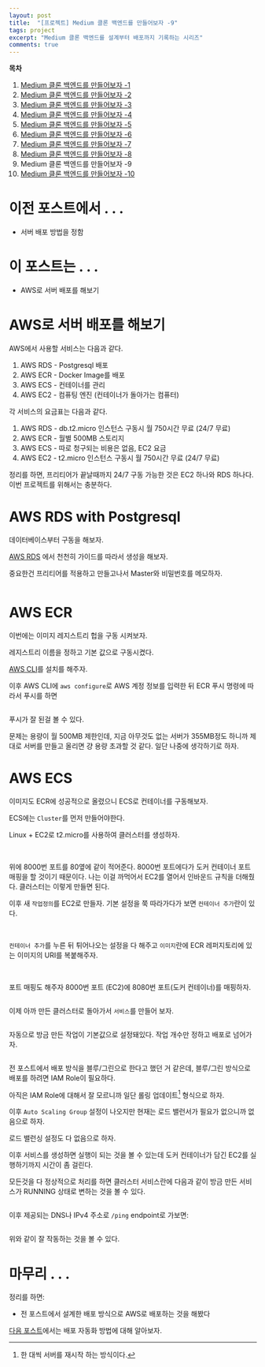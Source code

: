 ```yaml
---
layout: post
title:  "[프로젝트] Medium 클론 백엔드를 만들어보자 -9"
tags: project
excerpt: "Medium 클론 백엔드를 설계부터 배포까지 기록하는 시리즈"
comments: true
---
```


**목차**
1. [Medium 클론 백엔드를 만들어보자 -1]({{site.baseurl}}/프로젝트-Medium-클론-백엔드를-만들어보자-1/)
2. [Medium 클론 백엔드를 만들어보자 -2]({{site.baseurl}}/프로젝트-Medium-클론-백엔드를-만들어보자-2/)
3. [Medium 클론 백엔드를 만들어보자 -3]({{site.baseurl}}/프로젝트-Medium-클론-백엔드를-만들어보자-3/)
4. [Medium 클론 백엔드를 만들어보자 -4]({{site.baseurl}}/프로젝트-Medium-클론-백엔드를-만들어보자-4/)
5. [Medium 클론 백엔드를 만들어보자 -5]({{site.baseurl}}/프로젝트-Medium-클론-백엔드를-만들어보자-5/)
6. [Medium 클론 백엔드를 만들어보자 -6]({{site.baseurl}}/프로젝트-Medium-클론-백엔드를-만들어보자-6/)
7. [Medium 클론 백엔드를 만들어보자 -7]({{site.baseurl}}/프로젝트-Medium-클론-백엔드를-만들어보자-7/)
8. [Medium 클론 백엔드를 만들어보자 -8]({{site.baseurl}}/프로젝트-Medium-클론-백엔드를-만들어보자-8/)
9. Medium 클론 백엔드를 만들어보자 -9
10. [Medium 클론 백엔드를 만들어보자 -10]({{site.baseurl}}/프로젝트-Medium-클론-백엔드를-만들어보자-10/)

# 이전 포스트에서 . . .
- 서버 배포 방법을 정함

# 이 포스트는 . . .
- AWS로 서버 배포를 해보기

# AWS로 서버 배포를 해보기
AWS에서 사용할 서비스는 다음과 같다.
1. AWS RDS - Postgresql 배포
2. AWS ECR - Docker Image를 배포
3. AWS ECS - 컨테이너를 관리
4. AWS EC2 - 컴퓨팅 엔진 (컨테이너가 돌아가는 컴퓨터)

각 서비스의 요금표는 다음과 같다.
1. AWS RDS - db.t2.micro 인스턴스 구동시 월 750시간 무료 (24/7 무료)
2. AWS ECR - 월별 500MB 스토리지
3. AWS ECS - 따로 청구되는 비용은 없음, EC2 요금
4. AWS EC2 - t2.micro 인스턴스 구동시 월 750시간 무료 (24/7 무료)

정리를 하면, 프리티어가 끝날때까지 24/7 구동 가능한 것은 EC2 하나와 RDS 하나다. 이번 프로젝트를 위해서는 충분하다.

# AWS RDS with Postgresql
데이터베이스부터 구동을 해보자.

[AWS RDS](https://aws.amazon.com/ko/rds/) 에서 천천히 가이드를 따라서 생성을 해보자.

중요한건 프리티어를 적용하고 만들고나서 Master와 비밀번호를 메모하자.

<img src="{{ site.baseurl}}/images/awsrds.png" class="align-center" alt=""/>

# AWS ECR
이번에는 이미지 레지스트리 헙을 구동 시켜보자.

레지스트리 이름을 정하고 기본 값으로 구동시켰다. 

[AWS CLI](https://docs.aws.amazon.com/cli/latest/userguide/install-cliv2.html)를 설치를 해주자.

이후 AWS CLI에 `aws configure`로 AWS 계정 정보를 입력한 뒤 ECR 푸시 명령에 따라서 푸시를 하면 

<img src="{{ site.baseurl}}/images/awsecr.png" class="align-center" alt=""/>

푸시가 잘 된걸 볼 수 있다.

문제는 용량이 월 500MB 제한인데, 지금 아무것도 없는 서버가 355MB정도 하니까 제대로 서버를 만들고 올리면 걍 용량 초과할 것 같다. 일단 나중에 생각하기로 하자.

# AWS ECS
이미지도 ECR에 성공적으로 올렸으니 ECS로 컨테이너를 구동해보자. 

ECS에는 `Cluster`를 먼저 만들어야한다. 

Linux + EC2로 t2.micro를 사용하여 클러스터를 생성하자. 

<img src="{{ site.baseurl}}/images/ecs1.png" class="align-center" alt=""/>
<img src="{{ site.baseurl}}/images/ecs2.png" class="align-center" alt=""/>
<img src="{{ site.baseurl}}/images/ecs3.png" class="align-center" alt=""/>
<img src="{{ site.baseurl}}/images/ecs4.png" class="align-center" alt=""/>
<img src="{{ site.baseurl}}/images/ecs5.png" class="align-center" alt=""/>

위에 8000번 포트를 80옆에 같이 적어준다. 8000번 포트에다가 도커 컨테이너 포트 매핑을 할 것이기 때문이다. 나는 이걸 까먹어서 EC2를 열어서 인바운드 규칙을 더해줬다. 클러스터는 이렇게 만들면 된다.

이후 새 `작업정의`를 EC2로 만들자. 기본 설정을 쭉 따라가다가 보면 `컨테이너 추가`란이 있다.

<img src="{{ site.baseurl}}/images/ecs6.png" class="align-center" alt=""/>
<img src="{{ site.baseurl}}/images/ecs7.png" class="align-center" alt=""/>

`컨테이너 추가`를 누른 뒤 튀어나오는 설정을 다 해주고 `이미지`란에 ECR 레퍼지토리에 있는 이미지의 URI를 복붙해주자.

<img src="{{ site.baseurl}}/images/ecs8.png" class="align-center" alt=""/>
<img src="{{ site.baseurl}}/images/ecs9.png" class="align-center" alt=""/>

포트 매핑도 해주자 8000번 포트 (EC2)에 8080번 포트(도커 컨테이너)를 매핑하자.

<img src="{{ site.baseurl}}/images/ecs10.png" class="align-center" alt=""/>

이제 아까 만든 클러스터로 돌아가서 `서비스`를 만들어 보자.

<img src="{{ site.baseurl}}/images/ecs11.png" class="align-center" alt=""/>

자동으로 방금 만든 작업이 기본값으로 설정돼있다. 작업 개수만 정하고 배포로 넘어가자.

<img src="{{ site.baseurl}}/images/ecs12.png" class="align-center" alt=""/>

전 포스트에서 배포 방식을 블루/그린으로 한다고 했던 거 같은데, 블루/그린 방식으로 배포를 하려면
IAM Role이 필요하다.

아직은 IAM Role에 대해서 잘 모르니까 일단 롤링 업데이트[^1] 형식으로 하자. 

이후 `Auto Scaling Group` 설정이 나오지만 현재는 로드 밸런서가 필요가 없으니까 없음으로 하자.

로드 밸런싱 설정도 다 없음으로 하자. 

이후 서비스를 생성하면 실행이 되는 것을 볼 수 있는데 도커 컨테이너가 담긴 EC2를 실행하기까지 시간이 좀 걸린다.

모든것을 다 정상적으로 처리를 하면 클러스터 서비스란에 다음과 같이 방금 만든 서비스가 RUNNING 상태로 변하는 것을 볼 수 있다.

<img src="{{ site.baseurl}}/images/ecs13.png" class="align-center" alt=""/>

이후 제공되는 DNS나 IPv4 주소로 `/ping` endpoint로 가보면:

<img src="{{ site.baseurl}}/images/ecs14.png" class="align-center" alt=""/>

위와 같이 잘 작동하는 것을 볼 수 있다. 

[^1]: 한 대씩 서버를 재시작 하는 방식이다.

# 마무리 . . .
정리를 하면:
- 전 포스트에서 설계한 배포 방식으로 AWS로 배포하는 것을 해봤다

[다음 포스트]({{site.baseurl}}/프로젝트-Medium-클론-백엔드를-만들어보자-10/)에서는 배포 자동화 방법에 대해 알아보자.